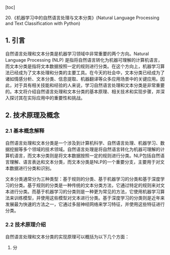 
[toc]                    
                
                
20.《机器学习中的自然语言处理与文本分类》(Natural Language Processing and Text Classification with Python)

## 1. 引言

自然语言处理和文本分类是机器学习领域中非常重要的两个方向。Natural Language Processing (NLP) 是指将自然语言转化为机器可理解的计算机语言，而文本分类是指将文本数据按照一定的规则进行分类。在这个方向上，机器学习算法已经成为了文本处理和分类的主要工具。在今天的社会中，文本分类已经成为了诸如情感分析、文本分类、信息提取、机器翻译等众多应用场景中的关键应用。因此，对于具有相关技能和经验的人来说，学习自然语言处理和文本分类是非常重要的。本文将介绍自然语言处理和文本分类的基本原理、相关技术和实现步骤，并深入探讨其在实际应用中的重要性和挑战。

## 2. 技术原理及概念

### 2.1 基本概念解释

自然语言处理和文本分类是一个涉及到计算机科学、自然语言处理、机器学习、数据挖掘等多个领域的技术领域。自然语言处理是将自然语言转化为机器可理解的计算机语言，而文本分类则是将文本数据按照一定的规则进行分类。NLP包括自然语言理解、语言表达和文本分类，而文本分类是NLP的一个重要分支，主要用于对文本数据进行分类和识别。

文本分类通常分为三种类型：基于规则的分类、基于机器学习的分类和基于深度学习的分类。基于规则的分类是一种传统的文本分类方法，它通过特定的规则来对文本进行分类。而基于机器学习的分类则是一种更为常见的方法，它使用机器学习算法来训练模型，并使用这些模型对文本进行分类。基于深度学习的分类则是近年来发展最为快速的方法之一，它通过多层神经网络来学习特征，并使用这些特征进行分类。

### 2.2 技术原理介绍

自然语言处理和文本分类的实现原理可以概括为以下几个方面：

1. 分

